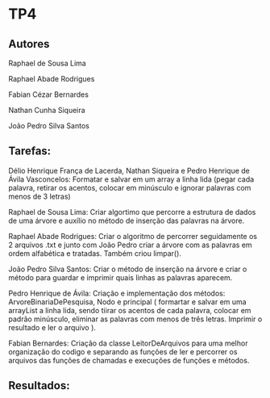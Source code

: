 # TP4

## Autores

Raphael de Sousa Lima

Raphael Abade Rodrigues

Fabian Cézar Bernardes

Nathan Cunha Siqueira

João Pedro Silva Santos

## Tarefas:

Délio Henrique França de Lacerda, Nathan Siqueira e Pedro Henrique de Ávila Vasconcelos: Formatar e salvar em um array a linha lida (pegar cada palavra, retirar os acentos, colocar em minúsculo e ignorar palavras com menos de 3 letras)

Raphael de Sousa Lima: Criar algortimo que percorre a estrutura de dados de uma árvore e auxílio no método de inserção das palavras na árvore.

Raphael Abade Rodrigues: Criar o algoritmo de percorrer seguidamente os 2 arquivos .txt e junto com João Pedro
criar a árvore com as palavras em ordem alfabética e tratadas. Também criou limpar().

João Pedro Silva Santos: Criar o método de inserção na árvore e criar o método para guardar e imprimir quais linhas as palavras aparecem.

Pedro Henrique de Ávila: Criação e implementação dos métodos: ArvoreBinariaDePesquisa, Nodo e principal ( formartar e salvar em uma arrayList a linha lida, sendo tiirar os acentos de cada palavra, colocar em padrão minúsculo, eliminar as palavras com menos de três letras. Imprimir o resultado e ler o arquivo ).

Fabian Bernardes: Criação da classe LeitorDeArquivos para uma melhor organização do codigo e separando as funções de ler e percorrer os arquivos das funções de chamadas e execuções de funções e métodos.

## Resultados:
